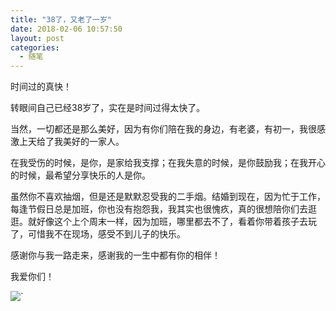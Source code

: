 ```yaml
---
title: "38了，又老了一岁"
date: 2018-02-06 10:57:50
layout: post
categories:
  - 随笔
---
```

时间过的真快！

转眼间自己已经38岁了，实在是时间过得太快了。

当然，一切都还是那么美好，因为有你们陪在我的身边，有老婆，有初一，我很感激上天给了我美好的一家人。

在我受伤的时候，是你，是家给我支撑；在我失意的时候，是你鼓励我；在我开心的时候，最希望分享快乐的人是你。
<!--more-->

虽然你不喜欢抽烟，但是还是默默忍受我的二手烟。结婚到现在，因为忙于工作，每逢节假日总是加班，你也没有抱怨我，我其实也很愧疚，真的很想陪你们去逛逛。就好像这个上个周末一样，因为加班，哪里都去不了，看着你带着孩子去玩了，可惜我不在现场，感受不到儿子的快乐。

感谢你与我一路走来，感谢我的一生中都有你的相伴！

我爱你们！

![`](http://ww1.sinaimg.cn/large/622271cdly1fo6jl5pxi3j21hc0u04qp.jpg)